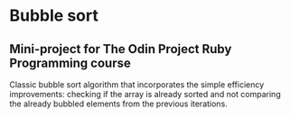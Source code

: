 # Bubble sort

## Mini-project for The Odin Project Ruby Programming course

Classic bubble sort algorithm that incorporates the simple efficiency
improvements: checking if the array is already sorted and not comparing the
already bubbled elements from the previous iterations.
